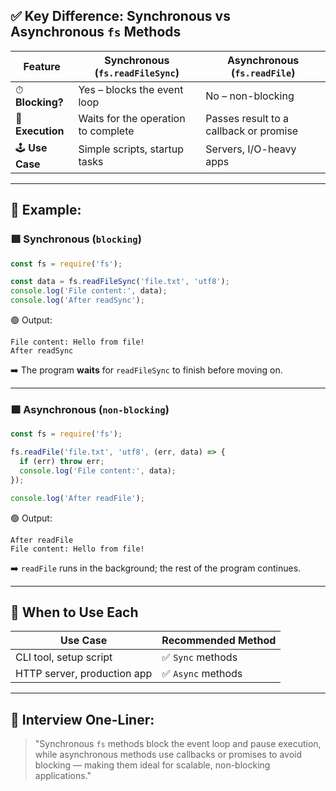 ## ✅ Key Difference: Synchronous vs Asynchronous `fs` Methods

| Feature          | Synchronous (`fs.readFileSync`)     | Asynchronous (`fs.readFile`)           |
| ---------------- | ----------------------------------- | -------------------------------------- |
| ⏱ **Blocking?**  | Yes – blocks the event loop         | No – non-blocking                      |
| 🧠 **Execution** | Waits for the operation to complete | Passes result to a callback or promise |
| 🕹️ **Use Case** | Simple scripts, startup tasks       | Servers, I/O-heavy apps                |

---

## 🔧 Example:

### 🟥 Synchronous (`blocking`)

```js
const fs = require('fs');

const data = fs.readFileSync('file.txt', 'utf8');
console.log('File content:', data);
console.log('After readSync');
```

🟢 Output:

```
File content: Hello from file!
After readSync
```

➡️ The program **waits** for `readFileSync` to finish before moving on.

---

### 🟩 Asynchronous (`non-blocking`)

```js
const fs = require('fs');

fs.readFile('file.txt', 'utf8', (err, data) => {
  if (err) throw err;
  console.log('File content:', data);
});

console.log('After readFile');
```

🟢 Output:

```
After readFile
File content: Hello from file!
```

➡️ `readFile` runs in the background; the rest of the program continues.

---

## 🧠 When to Use Each

| Use Case                    | Recommended Method |
| --------------------------- | ------------------ |
| CLI tool, setup script      | ✅ `Sync` methods   |
| HTTP server, production app | ✅ `Async` methods  |

---

## 🧠 Interview One-Liner:

> "Synchronous `fs` methods block the event loop and pause execution, while asynchronous methods use callbacks or promises to avoid blocking — making them ideal for scalable, non-blocking applications."